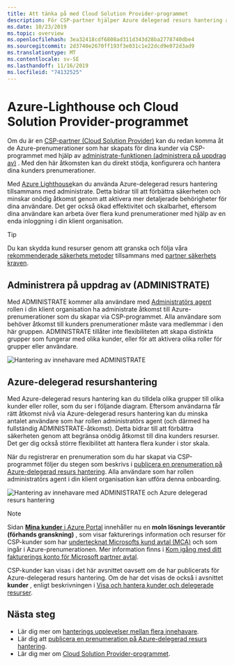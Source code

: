 ```yaml
---
title: Att tänka på med Cloud Solution Provider-programmet
description: För CSP-partner hjälper Azure delegerad resurs hantering att förbättra säkerheten och kontrollen genom att aktivera detaljerade behörigheter.
ms.date: 10/23/2019
ms.topic: overview
ms.openlocfilehash: 3ea32418cdf6808ad311d343d28ba2778740dbe4
ms.sourcegitcommit: 2d3740e2670ff193f3e031c1e22dcd9e072d3ad9
ms.translationtype: MT
ms.contentlocale: sv-SE
ms.lasthandoff: 11/16/2019
ms.locfileid: "74132525"
---
```

# <a name="azure-lighthouse-and-the-cloud-solution-provider-program"></a>Azure-Lighthouse och Cloud Solution Provider-programmet

Om du är en [CSP-partner (Cloud Solution Provider)](https://docs.microsoft.com/partner-center/csp-overview) kan du redan komma åt de Azure-prenumerationer som har skapats för dina kunder via CSP-programmet med hjälp av [administrate-funktionen (administrera på uppdrag av)](https://channel9.msdn.com/Series/cspdev/Module-11-Admin-On-Behalf-Of-AOBO) . Med den här åtkomsten kan du direkt stödja, konfigurera och hantera dina kunders prenumerationer.

Med [Azure Lighthouse](../overview.md)kan du använda Azure-delegerad resurs hantering tillsammans med administrate. Detta bidrar till att förbättra säkerheten och minskar onödig åtkomst genom att aktivera mer detaljerade behörigheter för dina användare. Det ger också ökad effektivitet och skalbarhet, eftersom dina användare kan arbeta över flera kund prenumerationer med hjälp av en enda inloggning i din klient organisation.

> [!TIP]
> Du kan skydda kund resurser genom att granska och följa våra [rekommenderade säkerhets metoder](recommended-security-practices.md) tillsammans med [partner säkerhets kraven](https://docs.microsoft.com/partner-center/partner-security-requirements).

## <a name="administer-on-behalf-of-aobo"></a>Administrera på uppdrag av (ADMINISTRATE)

Med ADMINISTRATE kommer alla användare med [Administratörs agent](https://docs.microsoft.com/partner-center/permissions-overview#manage-commercial-transactions-in-partner-center-azure-ad-and-csp-roles) rollen i din klient organisation ha administrate åtkomst till Azure-prenumerationer som du skapar via CSP-programmet. Alla användare som behöver åtkomst till kunders prenumerationer måste vara medlemmar i den här gruppen. ADMINISTRATE tillåter inte flexibiliteten att skapa distinkta grupper som fungerar med olika kunder, eller för att aktivera olika roller för grupper eller användare.

![Hantering av innehavare med ADMINISTRATE](../media/csp-1.jpg)

## <a name="azure-delegated-resource-management"></a>Azure-delegerad resurshantering

Med Azure-delegerad resurs hantering kan du tilldela olika grupper till olika kunder eller roller, som du ser i följande diagram. Eftersom användarna får rätt åtkomst nivå via Azure-delegerad resurs hantering kan du minska antalet användare som har rollen administratörs agent (och därmed ha fullständig ADMINISTRATE-åtkomst). Detta bidrar till att förbättra säkerheten genom att begränsa onödig åtkomst till dina kunders resurser. Det ger dig också större flexibilitet att hantera flera kunder i stor skala.

När du registrerar en prenumeration som du har skapat via CSP-programmet följer du stegen som beskrivs i [publicera en prenumeration på Azure-delegerad resurs hantering](../how-to/onboard-customer.md). Alla användare som har rollen administratörs agent i din klient organisation kan utföra denna onboarding.

![Hantering av innehavare med ADMINISTRATE och Azure delegerad resurs hantering](../media/csp-2.jpg)

> [!NOTE]
> Sidan [ **Mina kunder** i Azure Portal](../how-to/view-manage-customers.md) innehåller nu en **moln lösnings leverantör (förhands granskning)** , som visar fakturerings information och resurser för CSP-kunder som har [undertecknat Microsofts kund avtal (MCA)](https://docs.microsoft.com/partner-center/confirm-customer-agreement) och som ingår i Azure-prenumerationen. Mer information finns i [Kom igång med ditt fakturerings konto för Microsoft partner avtal](https://docs.microsoft.com/azure/billing/mpa-overview).
>
> CSP-kunder kan visas i det här avsnittet oavsett om de har publicerats för Azure-delegerad resurs hantering. Om de har det visas de också i avsnittet **kunder** , enligt beskrivningen i [Visa och hantera kunder och delegerade resurser](../how-to/view-manage-customers.md).

## <a name="next-steps"></a>Nästa steg

- Lär dig mer om [hanterings upplevelser mellan flera innehavare](cross-tenant-management-experience.md).
- Lär dig att [publicera en prenumeration på Azure-delegerad resurs hantering](../how-to/onboard-customer.md).
- Lär dig mer om [Cloud Solution Provider-programmet](https://docs.microsoft.com/partner-center/csp-overview).
